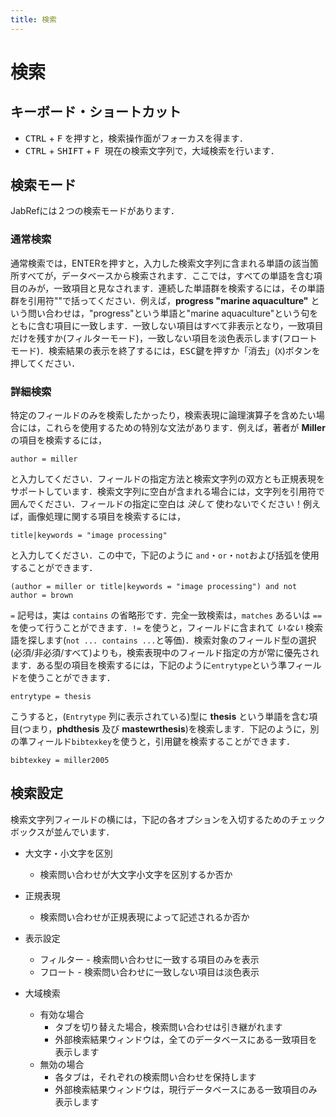 ```yaml
---
title: 検索
---
```


# 検索

## キーボード・ショートカット

- <kbd>CTRL</kbd> + <kbd>F</kbd> を押すと，検索操作面がフォーカスを得ます．
- <kbd>CTRL</kbd> + <kbd>SHIFT</kbd> + <kbd>F</bd> 現在の検索文字列で，大域検索を行います．

## 検索モード

JabRefには２つの検索モードがあります．

### 通常検索

通常検索では，ENTERを押すと，入力した検索文字列に含まれる単語の該当箇所すべてが，データベースから検索されます．ここでは，すべての単語を含む項目のみが，一致項目と見なされます．連続した単語群を検索するには，その単語群を引用符""で括ってください．例えば，**progress "marine aquaculture"** という問い合わせは，"progress"という単語と"marine aquaculture"という句をともに含む項目に一致します．一致しない項目はすべて非表示となり，一致項目だけを残すか(フィルターモード)，一致しない項目を淡色表示します(フロートモード)．検索結果の表示を終了するには，<kbd>ESC</kbd>鍵を押すか「消去」(`X`)ボタンを押してください．

### <a href="" id="advanced"></a>詳細検索

特定のフィールドのみを検索したかったり，検索表現に論理演算子を含めたい場合には，これらを使用するための特別な文法があります．例えば，著者が **Miller** の項目を検索するには，

`author = miller`

と入力してください．フィールドの指定方法と検索文字列の双方とも正規表現をサポートしています．検索文字列に空白が含まれる場合には，文字列を引用符で囲んでください．フィールドの指定に空白は *決して* 使わないでください！例えば，画像処理に関する項目を検索するには，

`title|keywords = "image processing"`

と入力してください．この中で，下記のように `and`・`or`・`not`および括弧を使用することができます．

`(author = miller or title|keywords = "image processing") and not author = brown`

`=` 記号は，実は `contains` の省略形です．完全一致検索は，`matches` あるいは `==` を使って行うことができます．`!=` を使うと，フィールドに含まれて *いない* 検索語を探します(`not ... contains ...`と等価)．検索対象のフィールド型の選択(必須/非必須/すべて)よりも，検索表現中のフィールド指定の方が常に優先されます．ある型の項目を検索するには，下記のように`entrytype`という準フィールドを使うことができます．

`entrytype = thesis`

こうすると，(`Entrytype` 列に表示されている)型に **thesis** という単語を含む項目(つまり，**phdthesis** 及び **mastewrthesis**)を検索します．下記のように，別の準フィールド`bibtexkey`を使うと，引用鍵を検索することができます．

`bibtexkey = miller2005`

## 検索設定

検索文字列フィールドの横には，下記の各オプションを入切するためのチェックボックスが並んでいます．

- 大文字・小文字を区別
  - 検索問い合わせが大文字小文字を区別するか否か

- 正規表現
  - 検索問い合わせが正規表現によって記述されるか否か

- 表示設定
  - フィルター - 検索問い合わせに一致する項目のみを表示
  - フロート - 検索問い合わせに一致しない項目は淡色表示

- 大域検索
  - 有効な場合
    - タブを切り替えた場合，検索問い合わせは引き継がれます
    - 外部検索結果ウィンドウは，全てのデータベースにある一致項目を表示します
  - 無効の場合
    - 各タブは，それぞれの検索問い合わせを保持します
    - 外部検索結果ウィンドウは，現行データベースにある一致項目のみ表示します
